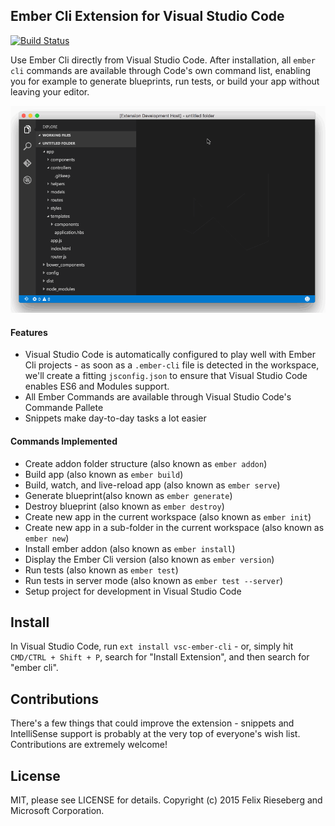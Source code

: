## Ember Cli Extension for Visual Studio Code
[![Build Status](https://travis-ci.org/felixrieseberg/vsc-ember-cli.svg?branch=master)](https://travis-ci.org/felixrieseberg/vsc-ember-cli)

Use Ember Cli directly from Visual Studio Code. After installation, all `ember cli` commands are available through Code's own command list, enabling you for example to generate blueprints, run tests, or build your app without leaving your editor. 

![Screenshot](screen.gif)

#### Features
 * Visual Studio Code is automatically configured to play well with Ember Cli projects - as soon as a `.ember-cli` file is detected in the workspace, we'll create a fitting `jsconfig.json` to ensure that Visual Studio Code enables ES6 and Modules support.
 * All Ember Commands are available through Visual Studio Code's Commande Pallete
 * Snippets make day-to-day tasks a lot easier

#### Commands Implemented
 * Create addon folder structure (also known as `ember addon`)
 * Build app (also known as `ember build`)
 * Build, watch, and live-reload app (also known as `ember serve`)
 * Generate blueprint(also known as `ember generate`)
 * Destroy blueprint (also known as `ember destroy`)
 * Create new app in the current workspace (also known as `ember init`)
 * Create new app in a sub-folder in the current workspace (also known as `ember new`)
 * Install ember addon (also known as `ember install`)
 * Display the Ember Cli version (also known as `ember version`)
 * Run tests (also known as `ember test`)
 * Run tests in server mode (also known as `ember test --server`)
 * Setup project for development in Visual Studio Code
 
## Install
In Visual Studio Code, run `ext install vsc-ember-cli` - or, simply hit `CMD/CTRL + Shift + P`, search for "Install Extension", and then search for "ember cli".

## Contributions
There's a few things that could improve the extension - snippets and IntelliSense support is probably at the very top of everyone's wish list. Contributions are extremely welcome!

## License
MIT, please see LICENSE for details. Copyright (c) 2015 Felix Rieseberg and Microsoft Corporation.
